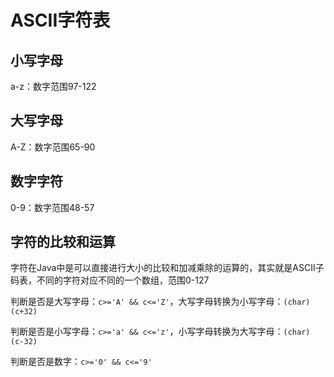 # ASCII字符表

## 小写字母

a-z：数字范围97-122

## 大写字母

A-Z：数字范围65-90

## 数字字符

0-9：数字范围48-57

## 字符的比较和运算

字符在Java中是可以直接进行大小的比较和加减乘除的运算的，其实就是ASCII子码表，不同的字符对应不同的一个数组，范围0-127

判断是否是大写字母：`c>='A' && c<='Z'`，大写字母转换为小写字母：`(char) (c+32)`

判断是否是小写字母：`c>='a' && c<='z'`，小写字母转换为大写字母：`(char) (c-32)`

判断是否是数字：`c>='0' && c<='9'`

